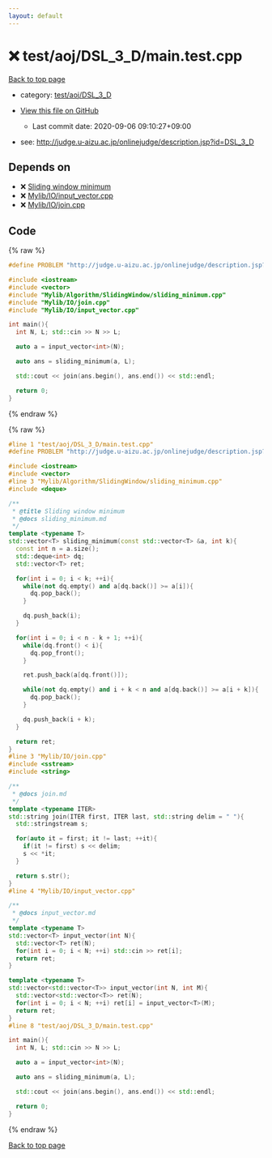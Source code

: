 ```yaml
---
layout: default
---
```


<!-- mathjax config similar to math.stackexchange -->
<script type="text/javascript" async
  src="https://cdnjs.cloudflare.com/ajax/libs/mathjax/2.7.5/MathJax.js?config=TeX-MML-AM_CHTML">
</script>
<script type="text/x-mathjax-config">
  MathJax.Hub.Config({
    TeX: { equationNumbers: { autoNumber: "AMS" }},
    tex2jax: {
      inlineMath: [ ['$','$'] ],
      processEscapes: true
    },
    "HTML-CSS": { matchFontHeight: false },
    displayAlign: "left",
    displayIndent: "2em"
  });
</script>

<script type="text/javascript" src="https://cdnjs.cloudflare.com/ajax/libs/jquery/3.4.1/jquery.min.js"></script>
<script src="https://cdn.jsdelivr.net/npm/jquery-balloon-js@1.1.2/jquery.balloon.min.js" integrity="sha256-ZEYs9VrgAeNuPvs15E39OsyOJaIkXEEt10fzxJ20+2I=" crossorigin="anonymous"></script>
<script type="text/javascript" src="../../../../assets/js/copy-button.js"></script>
<link rel="stylesheet" href="../../../../assets/css/copy-button.css" />


# :x: test/aoj/DSL_3_D/main.test.cpp

<a href="../../../../index.html">Back to top page</a>

* category: <a href="../../../../index.html#701acb68cf3d7eb2875e08c5c295c84f">test/aoj/DSL_3_D</a>
* <a href="{{ site.github.repository_url }}/blob/master/test/aoj/DSL_3_D/main.test.cpp">View this file on GitHub</a>
    - Last commit date: 2020-09-06 09:10:27+09:00


* see: <a href="http://judge.u-aizu.ac.jp/onlinejudge/description.jsp?id=DSL_3_D">http://judge.u-aizu.ac.jp/onlinejudge/description.jsp?id=DSL_3_D</a>


## Depends on

* :x: <a href="../../../../library/Mylib/Algorithm/SlidingWindow/sliding_minimum.cpp.html">Sliding window minimum</a>
* :x: <a href="../../../../library/Mylib/IO/input_vector.cpp.html">Mylib/IO/input_vector.cpp</a>
* :x: <a href="../../../../library/Mylib/IO/join.cpp.html">Mylib/IO/join.cpp</a>


## Code

<a id="unbundled"></a>
{% raw %}
```cpp
#define PROBLEM "http://judge.u-aizu.ac.jp/onlinejudge/description.jsp?id=DSL_3_D"

#include <iostream>
#include <vector>
#include "Mylib/Algorithm/SlidingWindow/sliding_minimum.cpp"
#include "Mylib/IO/join.cpp"
#include "Mylib/IO/input_vector.cpp"

int main(){
  int N, L; std::cin >> N >> L;

  auto a = input_vector<int>(N);

  auto ans = sliding_minimum(a, L);

  std::cout << join(ans.begin(), ans.end()) << std::endl;

  return 0;
}

```
{% endraw %}

<a id="bundled"></a>
{% raw %}
```cpp
#line 1 "test/aoj/DSL_3_D/main.test.cpp"
#define PROBLEM "http://judge.u-aizu.ac.jp/onlinejudge/description.jsp?id=DSL_3_D"

#include <iostream>
#include <vector>
#line 3 "Mylib/Algorithm/SlidingWindow/sliding_minimum.cpp"
#include <deque>

/**
 * @title Sliding window minimum
 * @docs sliding_minimum.md
 */
template <typename T>
std::vector<T> sliding_minimum(const std::vector<T> &a, int k){
  const int n = a.size();
  std::deque<int> dq;
  std::vector<T> ret;

  for(int i = 0; i < k; ++i){
    while(not dq.empty() and a[dq.back()] >= a[i]){
      dq.pop_back();
    }

    dq.push_back(i);
  }

  for(int i = 0; i < n - k + 1; ++i){
    while(dq.front() < i){
      dq.pop_front();
    }

    ret.push_back(a[dq.front()]);

    while(not dq.empty() and i + k < n and a[dq.back()] >= a[i + k]){
      dq.pop_back();
    }

    dq.push_back(i + k);
  }

  return ret;
}
#line 3 "Mylib/IO/join.cpp"
#include <sstream>
#include <string>

/**
 * @docs join.md
 */
template <typename ITER>
std::string join(ITER first, ITER last, std::string delim = " "){
  std::stringstream s;

  for(auto it = first; it != last; ++it){
    if(it != first) s << delim;
    s << *it;
  }

  return s.str();
}
#line 4 "Mylib/IO/input_vector.cpp"

/**
 * @docs input_vector.md
 */
template <typename T>
std::vector<T> input_vector(int N){
  std::vector<T> ret(N);
  for(int i = 0; i < N; ++i) std::cin >> ret[i];
  return ret;
}

template <typename T>
std::vector<std::vector<T>> input_vector(int N, int M){
  std::vector<std::vector<T>> ret(N);
  for(int i = 0; i < N; ++i) ret[i] = input_vector<T>(M);
  return ret;
}
#line 8 "test/aoj/DSL_3_D/main.test.cpp"

int main(){
  int N, L; std::cin >> N >> L;

  auto a = input_vector<int>(N);

  auto ans = sliding_minimum(a, L);

  std::cout << join(ans.begin(), ans.end()) << std::endl;

  return 0;
}

```
{% endraw %}

<a href="../../../../index.html">Back to top page</a>

